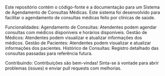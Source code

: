 Este repositório contém o código-fonte e a documentação para um Sistema de Agendamento de Consultas Médicas. Este sistema foi desenvolvido para facilitar o agendamento de consultas médicas feito por clínicas de saúde.

Funcionalidades:
Agendamento de Consultas: Atendentes podem agendar consultas com médicos disponíveis e horários disponíveis.
Gestão de Médicos: Atendentes podem visualizar e atualizar informações dos médicos.
Gestão de Pacientes: Atendentes podem visualizar e atualizar informações dos pacientes.
Histórico de Consultas: Registro detalhado das consultas passadas para referência futura.

Contribuindo:
Contribuições são bem-vindas! Sinta-se à vontade para abrir problemas (issues) e enviar pull requests com melhorias.
